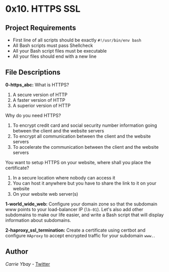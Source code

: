 # 0x10. HTTPS SSL
## Project Requirements
- First line of all scripts should be exactly `#!/usr/bin/env bash`
- All Bash scripts must pass Shellcheck
- All your Bash script files must be executable
- All your files should end with a new line

## File Descriptions
**0-https_abc:**
What is HTTPS?
1. A secure version of HTTP
2. A faster version of HTTP
3. A superior version of HTTP

Why do you need HTTPS?
1. To encrypt credit card and social security number information going between the client and the website servers
2. To encrypt all communication between the client and the website servers
3. To accelerate the communication between the client and the website servers

You want to setup HTTPS on your website, where shall you place the certificate?
1. In a secure location where nobody can access it
2. You can host it anywhere but you have to share the link to it on your website
3. On your website web server(s)

**1-world_wide_web:** Configure your domain zone so that the subdomain www points to your load-balancer IP (`lb-01`). Let's also add other subdomains to make our life easier, and write a Bash script that will display information about subdomains.

**2-haproxy_ssl_termination:** Create a certificate using certbot and configure `HAproxy` to accept encrypted traffic for your subdomain `www.`.

## Author
*Carrie Ybay* - [Twitter](http://twitter.com/hicarrie_)